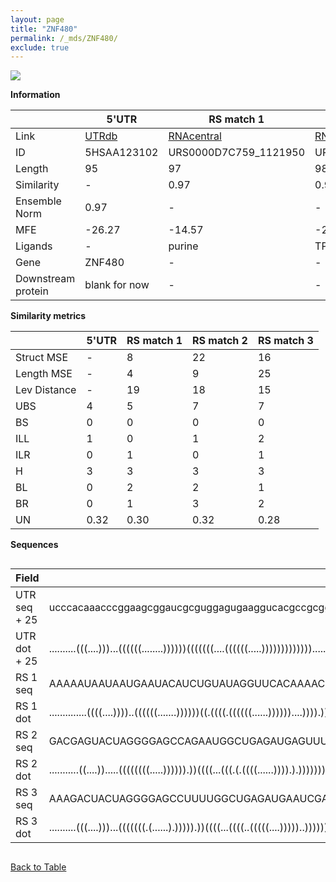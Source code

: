 ```yaml
---
layout: page
title: "ZNF480"
permalink: /_mds/ZNF480/
exclude: true
---
```




![](../../alns_9.28.22/aln_5HSAA123102_0.951.png?raw=true)


**Information**

| | 5'UTR       | RS match 1   | RS match 2  | RS match 3 |
| ---- | ----------- | ----------- | ----------- | ----------- |
| Link | <a href="http://utrdb.ba.itb.cnr.it/getutr/5HSAA123102/1" target="_blank" rel="noopener noreferrer">UTRdb</a>   | <a href="https://rnacentral.org/rna/URS0000D7C759/1121950" target="_blank" rel="noopener noreferrer">RNAcentral</a>     |<a href="https://rnacentral.org/rna/URS0000B53B9E/1520" target="_blank" rel="noopener noreferrer">RNAcentral</a>  | <a href="https://rnacentral.org/rna/URS0000D86F8D/1220551" target="_blank" rel="noopener noreferrer">RNAcentral</a>   |
| ID | 5HSAA123102     | URS0000D7C759_1121950     | URS0000B53B9E_1520     | URS0000D86F8D_1220551     |
| Length | 95     |  97    | 98   |  100    |
| Similarity | - | 0.97 | 0.96 | 0.94 |
| Ensemble Norm | 0.97 | - | - | - |
| MFE | -26.27 | -14.57 | -21.81 | -17.41 |
| Ligands | - | purine | TPP | TPP |
| Gene | ZNF480 | - | - | - |
| Downstream protein | blank for now    |    -    | -  | - |


**Similarity metrics**

| | 5'UTR       | RS match 1   | RS match 2  | RS match 3 |
| ---- | ----------- | ----------- | ----------- | ----------- |
| Struct MSE | - | 8 | 22 | 16 |
| Length MSE | - | 4 | 9 | 25 |
| Lev Distance | - | 19 | 18 | 15 |
| UBS| 4 | 5 | 7 | 7 |
| BS | 0 | 0 | 0 | 0 |
| ILL | 1 | 0 | 1 | 2 |
| ILR | 0 | 1 | 0 | 1 |
| H | 3 | 3 | 3 | 3 |
| BL | 0 | 2 | 2 | 1 |
| BR | 0 | 1 | 3 | 2 |
| UN | 0.32 | 0.30 | 0.32 | 0.28 |

**Sequences**


<div style="overflow-x:auto;">

<table>
<colgroup>
<col width="30%" />
<col width="70%" />
</colgroup>
<thead>
<tr class="header">
<th>Field</th>
<th>Description</th>
</tr>
</thead>
<tbody>
<tr>
<td markdown="span">UTR seq + 25 </td>
<td markdown="span"> ucccacaaacccggaagcggaucgcguggagugaaggucacgccgcggcgcgauugacuucuaaagagucATGCTGTGTGATGAAAAAGCCCAGA </td>
</tr>
<tr>
<td markdown="span">UTR dot + 25  </td>
<td markdown="span"> ..........(((....)))...((((((........))))))(((((((....((((((.....))))))))))))).................
</td>
</tr>


<tr>
<td markdown="span">RS 1 seq </td>
<td markdown="span"> AAAAAUAAUAAUGAAUACAUCUGUAUAGGUUCACAAAACGGGUGAACGUUUCUACCAGCUACCAUUUUAGUUGACUAUGGAUGCCAGGCAAAGUGAA
</td>
</tr>


<tr>
<td markdown="span">RS 1 dot </td>
<td markdown="span"> ..............((((....))))..((((((.......))))))((.((((.((((((......))))))....)))).)).............
</td>
</tr>


<tr>
<td markdown="span">RS 2 seq </td>
<td markdown="span"> GACGAGUACUAGGGGAGCCAGAAUGGCUGAGAUGAGUUUUCAGACCCUUUGAACCUGCACUGGGUAAUGCCAGCGAAGGGAAGUUAUAAGAUAAUAUA
</td>
</tr>


<tr>
<td markdown="span">RS 2 dot </td>
<td markdown="span"> ...........((....)).....((((((((.....)))))).))((((...(((.(.((((......)))).).)))))))...............
</td>
</tr>


<tr>
<td markdown="span">RS 3 seq </td>
<td markdown="span"> AAAGACUACUAGGGGAGCCUUUUGGCUGAGAUGAAUCGAAUUCAGACCCUUUGAACCUGAUUGAGUUAAUACUCGCGUAGGAAAGUAGCGUAGACAUUGA
</td>
</tr>


<tr>
<td markdown="span">RS 3 dot </td>
<td markdown="span"> ..........(((....)))...(((((((.(......).))))).))((((...((((..(((((....)))))..))))))))...............
</td>
</tr>

</tbody>
</table>


</div>


[Back to Table](../../display)
